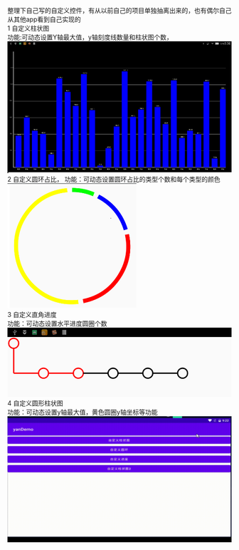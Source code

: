 整理下自己写的自定义控件，有从以前自己的项目单独抽离出来的，也有偶尔自己从其他app看到自己实现的  
1 自定义柱状图   
    功能:可动态设置Y轴最大值，y轴刻度线数量和柱状图个数，  
    ![Image text](https://github.com/a503424551/yanDemo/blob/master/image/histogramView.png)  
2  自定义圆环占比， 
    功能：可动态设置圆环占比的类型个数和每个类型的颜色  
    ![Image text](https://github.com/a503424551/yanDemo/blob/master/image/circle.png)  
3  自定义直角进度  
    功能：可动态设置水平进度圆圈个数  
     ![Image text](https://github.com/a503424551/yanDemo/blob/master/image/rightAngleProgress.png)  
4  自定义圆形柱状图  
    功能：可动态设置y轴最大值，黄色圆圈y轴坐标等功能
     ![Image text](https://github.com/a503424551/yanDemo/blob/master/image/Cylinder.gif)  